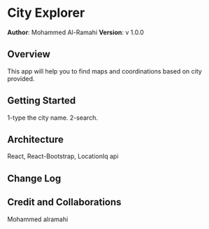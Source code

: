 # City Explorer

**Author**: Mohammed Al-Ramahi
**Version**: v 1.0.0 

## Overview

This app will help you to find maps and coordinations based on city provided.
## Getting Started

1-type the city name.
2-search. 

 ## Architecture

React, React-Bootstrap, LocationIq api

## Change Log
<!-- Use this area to document the iterative changes made to your application as each feature is successfully implemented. Use time stamps. Here's an example:

01-01-2001 4:59pm - Application now has a fully-functional express server, with a GET route for the location resource. -->

## Credit and Collaborations

Mohammed alramahi

